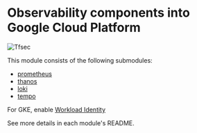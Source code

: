 # Observability components into Google Cloud Platform

![Tfsec](https://github.com/nlamirault/terraform-google-observability/workflows/Tfsec/badge.svg)

This module consists of the following submodules:

- [prometheus](https://github.com/nlamirault/terraform-google-observability/tree/master/modules/prometheus)
- [thanos](https://github.com/nlamirault/terraform-google-observability/tree/master/modules/thanos)
- [loki](https://github.com/nlamirault/terraform-google-observability/tree/master/modules/loki)
- [tempo](https://github.com/nlamirault/terraform-google-observability/tree/master/modules/tempo)

For GKE, enable [Workload Identity](https://cloud.google.com/kubernetes-engine/docs/how-to/workload-identity)

See more details in each module's README.
